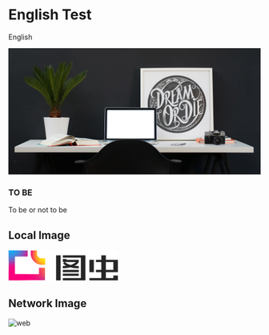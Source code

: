 English Test
====
English

<!-- eedoc {
	"banner":false
} eedoc -->

![cover](../../../assets/single-02.jpg)

### TO BE
To be or not to be

## Local Image
![assets](../../../assets/tuchong.png)

## Network Image
![web](http://img.1991th.com/tuchongeter/statics/single-gallery-03.jpg)